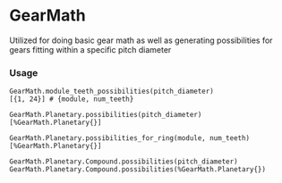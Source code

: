 # GearMath

Utilized for doing basic gear math as well as generating possibilities
for gears fitting within a specific pitch diameter

### Usage
```
GearMath.module_teeth_possibilities(pitch_diameter)
[{1, 24}] # {module, num_teeth}

GearMath.Planetary.possibilities(pitch_diameter)
[%GearMath.Planetary{}]

GearMath.Planetary.possibilities_for_ring(module, num_teeth)
[%GearMath.Planetary{}]

GearMath.Planetary.Compound.possibilities(pitch_diameter)
GearMath.Planetary.Compound.possibilities(%GearMath.Planetary{})
```

